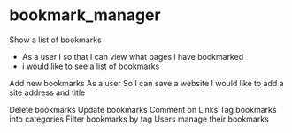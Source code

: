 # bookmark_manager

Show a list of bookmarks
* As a user I so that I can view what pages i have bookmarked
* i would like to see a list of bookmarks

Add new bookmarks
As a user
So I can save a website
I would like to add a site address and title


Delete bookmarks
Update bookmarks
Comment on Links
Tag bookmarks into categories
Filter bookmarks by tag
Users manage their bookmarks  
